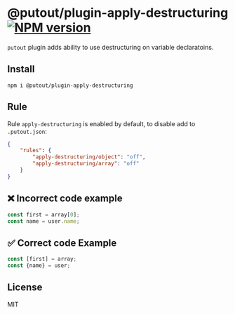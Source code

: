 # @putout/plugin-apply-destructuring [![NPM version][NPMIMGURL]][NPMURL]

[NPMIMGURL]: https://img.shields.io/npm/v/@putout/plugin-apply-destructuring.svg?style=flat&longCache=true
[NPMURL]: https://npmjs.org/package/@putout/plugin-apply-destructuring"npm"

`putout` plugin adds ability to use destructuring on variable declaratoins.

## Install

```
npm i @putout/plugin-apply-destructuring
```

## Rule

Rule `apply-destructuring` is enabled by default, to disable add to `.putout.json`:

```json
{
    "rules": {
        "apply-destructuring/object": "off",
        "apply-destructuring/array": "off"
    }
}
```

## ❌ Incorrect code example

```js
const first = array[0];
const name = user.name;
```

## ✅ Correct code Example

```js
const [first] = array;
const {name} = user;
```

## License

MIT
